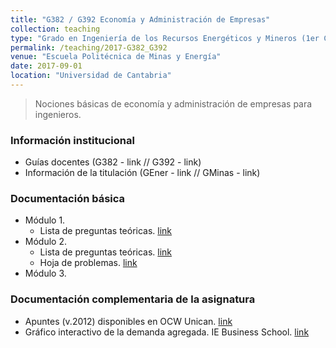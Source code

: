 ```yaml
---
title: "G382 / G392 Economía y Administración de Empresas"
collection: teaching
type: "Grado en Ingeniería de los Recursos Energéticos y Mineros (1er Curso)"
permalink: /teaching/2017-G382_G392
venue: "Escuela Politécnica de Minas y Energía"
date: 2017-09-01
location: "Universidad de Cantabria"
---
```


> Nociones básicas de economía y administración de empresas para ingenieros.

### Información institucional

* Guías docentes (G382 - link // G392 - link)
* Información de la titulación (GEner - link // GMinas - link)


### Documentación básica

* Módulo 1.
  * Lista de preguntas teóricas. [link](https://github.com/saul-torres/saul-torres.github.io/raw/master/files/empresa/Empresa%20-%20Mod1%20Preguntas.pdf)
* Módulo 2.
  * Lista de preguntas teóricas. [link](https://github.com/saul-torres/saul-torres.github.io/raw/master/files/empresa/Empresa%20-%20Mod2%20Preguntas.pdf)
  * Hoja de problemas. [link](https://github.com/saul-torres/saul-torres.github.io/raw/master/files/empresa/Empresa%20-%20Caso_201.pdf)
* Módulo 3.


### Documentación complementaria de la asignatura

* Apuntes (v.2012) disponibles en OCW Unican. [link](http://ocw.unican.es/ensenanzas-tecnicas/economia-y-administracion-de-empresas-para/)
* Gráfico interactivo de la demanda agregada. IE Business School. [link](http://mooc.ie.edu/d_agregada/d_agregada/ejercicios.html)
